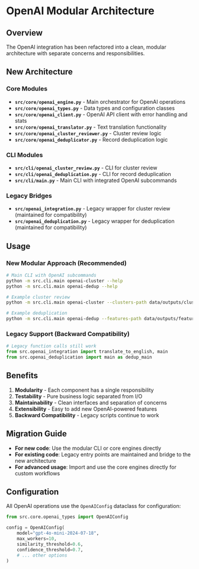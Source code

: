 # OpenAI Modular Architecture

## Overview

The OpenAI integration has been refactored into a clean, modular architecture with separate concerns and responsibilities.

## New Architecture

### Core Modules

- **`src/core/openai_engine.py`** - Main orchestrator for OpenAI operations
- **`src/core/openai_types.py`** - Data types and configuration classes
- **`src/core/openai_client.py`** - OpenAI API client with error handling and stats
- **`src/core/openai_translator.py`** - Text translation functionality
- **`src/core/openai_cluster_reviewer.py`** - Cluster review logic
- **`src/core/openai_deduplicator.py`** - Record deduplication logic

### CLI Modules

- **`src/cli/openai_cluster_review.py`** - CLI for cluster review
- **`src/cli/openai_deduplication.py`** - CLI for record deduplication
- **`src/cli/main.py`** - Main CLI with integrated OpenAI subcommands

### Legacy Bridges

- **`src/openai_integration.py`** - Legacy wrapper for cluster review (maintained for compatibility)
- **`src/openai_deduplication.py`** - Legacy wrapper for deduplication (maintained for compatibility)

## Usage

### New Modular Approach (Recommended)

```bash
# Main CLI with OpenAI subcommands
python -m src.cli.main openai-cluster --help
python -m src.cli.main openai-dedup --help

# Example cluster review
python -m src.cli.main openai-cluster --clusters-path data/outputs/clusters.csv --min-cluster-size 3

# Example deduplication
python -m src.cli.main openai-dedup --features-path data/outputs/features.csv --confidence-threshold 0.8
```

### Legacy Support (Backward Compatibility)

```python
# Legacy function calls still work
from src.openai_integration import translate_to_english, main
from src.openai_deduplication import main as dedup_main
```

## Benefits

1. **Modularity** - Each component has a single responsibility
2. **Testability** - Pure business logic separated from I/O
3. **Maintainability** - Clean interfaces and separation of concerns
4. **Extensibility** - Easy to add new OpenAI-powered features
5. **Backward Compatibility** - Legacy scripts continue to work

## Migration Guide

- **For new code**: Use the modular CLI or core engines directly
- **For existing code**: Legacy entry points are maintained and bridge to the new architecture
- **For advanced usage**: Import and use the core engines directly for custom workflows

## Configuration

All OpenAI operations use the `OpenAIConfig` dataclass for configuration:

```python
from src.core.openai_types import OpenAIConfig

config = OpenAIConfig(
    model="gpt-4o-mini-2024-07-18",
    max_workers=10,
    similarity_threshold=0.6,
    confidence_threshold=0.7,
    # ... other options
)
```
